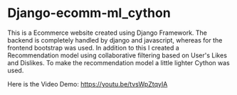 # Django-ecomm-ml_cython
This is a Ecommerce website created using Django Framework. The backend is completely handled by django and javascript, whereas for the frontend bootstrap was used. In addition to this I created a Recommendation model using collaborative filtering based on User's Likes and Dislikes. To make the recommendation model a little lighter Cython was used.

Here is the Video Demo: https://youtu.be/tvsWpZtqyIA
